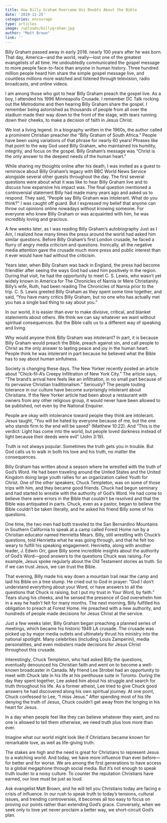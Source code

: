 ```yaml
---
title: How Billy Graham Overcame His Doubts About the Bible
date: '2019-11-25'
categories: encourage
type: articles
image: /uploads/billygraham.jpg
author: "Matt Brown"
link: ''
---
```

Billy Graham passed away in early 2018. nearly 100 years after he was born. That day, America—and the world, really—lost one of the greatest evangelists of all time. He undoubtedly communicated the gospel message to more people face-to-face than anyone in human history. Three hundred million people heard him share the simple gospel message live, and countless millions more watched and listened through television, radio broadcasts, and online videos. 

I am among those who got to hear Billy Graham preach the gospel live. As a boy, I attended his 1996 Minneapolis Crusade. I remember DC Talk rocking out the Metrodome and then hearing Billy Graham share the gospel. I remember being astonished as thousands of people from all over the stadium made their way down to the front of the stage, with tears running down their cheeks, to make a decision of faith in Jesus Christ. 

We lost a living legend. In a biography written in the 1960s, the author called a prominent Christian preacher the “Billy Graham of South Africa.” People have been using variations of that phrase for nearly 60 years! Phrases like that point to the way God used Billy Graham, who maintained his humility, integrity, and focus on the gospel. Billy Graham’s message was “Christ is the only answer to the deepest needs of the human heart.” 

While sharing my thoughts online after his death, I was invited as a guest to reminisce about Billy Graham’s legacy with BBC World News Service alongside several other guests throughout the day. The first several questions were about what it was like to hear Billy Graham live and to discuss how expansive his impact was. The final question mentioned a controversial statement Billy had made many years ago and asked us to respond. They said, “People say Billy Graham was intolerant. What do you think?” I was caught off guard. But I expressed my belief that anyone can throw out opinions online nowadays without knowing someone. For everyone who knew Billy Graham or was acquainted with him, he was incredibly loving and gracious. 

A few weeks later, as I was reading Billy Graham’s autobiography Just as I Am, I realized how many times the press around the world had asked him similar questions. Before Billy Graham’s first London crusade, he faced a flurry of angry media criticism and questions. Ironically, all the negative media attention gave the crusade much more press and public interest than it ever would have had without the criticism. 

Years later, when Billy Graham was back in England, the press had become friendlier after seeing the ways God had used him positively in the region. During that visit, he had the opportunity to meet C. S. Lewis, who wasn’t yet widely known in America for The Chronicles of Narnia or Mere Christianity. Billy’s wife, Ruth, had been reading The Chronicles of Narnia prior to the trip. C. S. Lewis greeted Billy Graham as they spent some time together, and said, “You have many critics Billy Graham, but no one who has actually met you has a single bad thing to say about you.” 

In our world, it is easier than ever to make divisive, critical, and blanket statements about others. We think we can say whatever we want without spiritual consequences. But the Bible calls us to a different way of speaking and living. 

Why would anyone think Billy Graham was intolerant? In part, it is because Billy Graham would preach the Bible, preach against sin, and call people to Christ as the only answer to lasting peace and joy in the human heart. People think he was intolerant in part because he believed what the Bible has to say about human sinfulness. 

Society is changing these days. The New Yorker recently posted an article about “Chick-fil-A’s Creepy Infiltration of New York City.” The article says, “The brand’s arrival here feels like an infiltration, in no small part because of its pervasive Christian traditionalism.” Seriously? The people touting tolerance in our culture have become surprisingly intolerant about Christians. If the New Yorker article had been about a restaurant with owners from any other religious group, it would never have been allowed to be published, not even by the National Enquirer. 



People are okay with intolerance toward people they think are intolerant. Jesus taught, “You will be hated by everyone because of me, but the one who stands firm to the end will be saved” (Matthew 10:22). And “This is the verdict: Light has come into the world, but people loved darkness instead of light because their deeds were evil” (John 3:19). 

Truth is not always popular. Sometimes the truth gets you in trouble. But God calls us to walk in both his love and his truth, no matter the consequences. 



Billy Graham has written about a season where he wrestled with the truth of God’s Word. He had been traveling around the United States and the United Kingdom doing large youth rallies for an organization called Youth for Christ. One of the other speakers, Chuck Templeton, was on some of those trips with him, and they became good friends. Chuck had begun seminary and had started to wrestle with the authority of God’s Word. He had come to believe there were errors in the Bible that couldn’t be resolved and that the Bible was antiquated in parts. Chuck, even as a pastor, began to believe the Bible couldn’t be taken literally, and he asked his friend Billy some of his questions. 

One time, the two men had both traveled to the San Bernardino Mountains in Southern California to speak at a camp called Forest Home run by a Christian educator named Henrietta Mears. Billy, still wrestling with Chuck’s questions, told Henrietta what he was going through, and that he felt too weary to fulfill his speaking engagement. Henrietta, along with another leader, J. Edwin Orr, gave Billy some incredible insights about the authority of God’s Word—good answers to the questions Chuck was raising. For example, Jesus spoke regularly about the Old Testament stories as truth. So if we can trust Jesus, we can trust the Bible. 

That evening, Billy made his way down a mountain trail near the camp and laid his Bible on a tree stump. He cried out to God in prayer: “God I don’t understand everything about your Word, or have answers to all the questions that Chuck is raising, but I put my trust in Your Word, by faith.” Tears stung his cheeks, and he sensed the presence of God overwhelm him in a way he hadn’t felt for many months. The next morning, Billy fulfilled his obligation to preach at Forest Home. He preached with a new authority, and hundreds of people made decisions for Jesus Christ at the service. 

Just a few weeks later, Billy Graham began preaching a planned series of meetings, which became his historic 1949 LA crusade. The crusade was picked up by major media outlets and ultimately thrust his ministry into the national spotlight. Many celebrities (including Louis Zamperini), media personalities, and even mobsters made decisions for Jesus Christ throughout this crusade. 

Interestingly, Chuck Templeton, who had asked Billy the questions, eventually denounced his Christian faith and went on to become a well-known broadcaster in Canada. My friend Lee Strobel had an opportunity to meet with Chuck late in his life at his penthouse suite in Toronto. During the day they spent together, Lee asked him about his struggle and search for truth throughout his life. As a former atheist, Lee tried to give Chuck good answers he had discovered along his own spiritual journey. At one point, Chuck confessed to Lee, “I miss Jesus.” After spending most of his life denying the truth of Jesus, Chuck couldn’t get away from the longing in his heart for Jesus. 

In a day when people feel like they can believe whatever they want, and no one is allowed to tell them otherwise, we need truth plus love more than ever. 



Imagine what our world might look like if Christians became known for remarkable love, as well as life-giving truth.  

The stakes are high and the need is great for Christians to represent Jesus to a watching world. And today, we have more influence than ever before—for better and for worse. We are among the first generations to have access to a global megaphone through social media. But it’s not enough to speak truth louder to a noisy culture. To counter the reputation Christians have earned, our love must be just as loud.  

Ask evangelist Matt Brown, and he will tell you Christians today are facing a crisis of influence. In our rush to speak truth to today’s tensions, cultural issues, and trending controversies, it becomes all too easy to focus on proving our points rather than extending God’s grace. Conversely, when we seek only to love yet never proclaim a better way, we short-circuit God’s plan.

